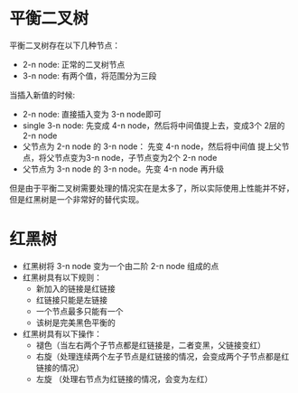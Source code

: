 # 平衡二叉树
平衡二叉树存在以下几种节点：
* 2-n node: 正常的二叉树节点
* 3-n node: 有两个值，将范围分为三段

当插入新值的时候:
* 2-n node: 直接插入变为 3-n node即可
* single 3-n node: 先变成 4-n node，然后将中间值提上去，变成3个 2层的 2-n node
* 父节点为 2-n node 的 3-n node： 先变 4-n node，然后将中间值 提上父节点，将父节点变为3-n node，子节点变为2个 2-n node
* 父节点为 3-n node 的 3-n node。先变 4-n node 再升级

但是由于平衡二叉树需要处理的情况实在是太多了，所以实际使用上性能并不好，但是红黑树是一个非常好的替代实现。

# 红黑树
* 红黑树将 3-n node 变为一个由二阶 2-n node 组成的点
* 红黑树具有以下规则：
    * 新加入的链接是红链接
    * 红链接只能是左链接
    * 一个节点最多只能有一个
    * 该树是完美黑色平衡的
* 红黑树具有以下操作：
    * 褪色（当左右两个子节点都是红链接是，二者变黑，父链接变红）
    * 右旋（处理连续两个左子节点是红链接的情况，会变成两个子节点都是红链接的情况）
    * 左旋 （处理右节点为红链接的情况，会变为左红）

    
